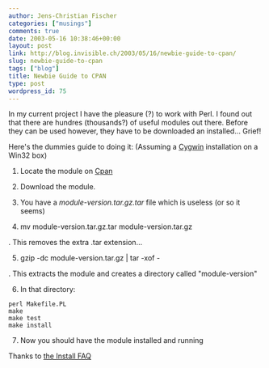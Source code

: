 ```yaml
---
author: Jens-Christian Fischer
categories: ["musings"]
comments: true
date: 2003-05-16 10:38:46+00:00
layout: post
link: http://blog.invisible.ch/2003/05/16/newbie-guide-to-cpan/
slug: newbie-guide-to-cpan
tags: ["blog"]
title: Newbie Guide to CPAN
type: post
wordpress_id: 75
---
```


In my current project I have the pleasure (?) to work with Perl. I found out that there are hundres (thousands?) of useful modules out there. Before they can be used however, they have to be downloaded an installed... Grief!

Here's the dummies guide to doing it: (Assuming a [Cygwin](http://www.cygwin.com) installation on a Win32 box)
<!-- more -->




  1. Locate the module on [Cpan](http://www.cpan.org)


  2. Download the module.


  3. You have a _module-version.tar.gz.tar_ file which is useless (or so it seems)


  4. mv module-version.tar.gz.tar module-version.tar.gz

. This removes the extra .tar extension...


  5. gzip -dc module-version.tar.gz | tar -xof -

. This extracts the module and creates a directory called "module-version"


  6. In that directory:

    
    
    perl Makefile.PL
    make
    make test
    make install
    



  7. Now you should have the module installed and running



Thanks to [the Install FAQ](http://www.cpan.org/modules/INSTALL.html)
